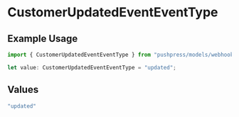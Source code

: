 # CustomerUpdatedEventEventType

## Example Usage

```typescript
import { CustomerUpdatedEventEventType } from "pushpress/models/webhooks/customerupdatedevent.js";

let value: CustomerUpdatedEventEventType = "updated";
```

## Values

```typescript
"updated"
```